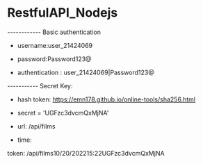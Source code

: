 # RestfulAPI_Nodejs


------------ Basic authentication

- username:user_21424069
- password:Password123@

- authentication : user_21424069|Password123@

----------- Secret Key:

- hash token: https://emn178.github.io/online-tools/sha256.html

- secret = 'UGFzc3dvcmQxMjNA'
- url: /api/films
- time: 

token: /api/films10/20/202215:22UGFzc3dvcmQxMjNA
